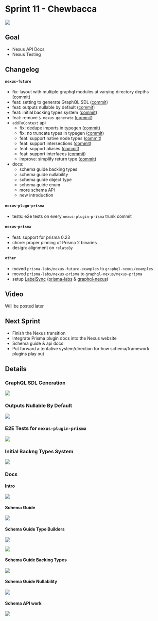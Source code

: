# Sprint 11 - Chewbacca

<img src="https://images.unsplash.com/photo-1513704519535-f5c81aa78d0d?ixlib=rb-1.2.1&q=85&fm=jpg&cs=srgb&w=900&h=300&fit=crop">

## Goal

- Nexus API Docs
- Nexus Testing

## Changelog

#### `nexus-future`

- fix: layout with multiple graphql modules at varying directory depths ([commit](https://github.com/graphql-nexus/nexus-future/commit/b2190af09ceefed7617cbdcb59e4ea8cfbde5ca8))
- feat: setting to generate GraphQL SDL ([commit](https://github.com/graphql-nexus/nexus-future/commit/9ed366565443b2de5a956552dfffbec2c48e6923))
- feat: outputs nullable by default ([commit](https://github.com/graphql-nexus/nexus-future/commit/50d3e24de6c8d5cf85319f81d768eb8352bafacd))
- feat: initial backing types system ([commit](https://github.com/graphql-nexus/nexus-future/commit/bb2401fb49682ef982a1ef1537d41cb4ade4216a))
- feat: remove `$ nexus generate` ([commit](https://github.com/graphql-nexus/nexus-future/commit/2abd73da23fd4564822bdf8c53c7d16b4b758aae))
- `addToContext` api
  - fix: dedupe imports in typegen ([commit](https://github.com/graphql-nexus/nexus-future/commit/f6e21135b74ab7bf51fa1c7c7d0dffd05b2b5824))
  - fix: no truncate types in typegen ([commit](https://github.com/graphql-nexus/nexus-future/commit/8eba6934579a01b725f1d8bbbe6b767415f9fc9f))
  - feat: support native node types ([commit](https://github.com/graphql-nexus/nexus-future/commit/bfca8cfbe9f451c9c0b78dcb50a127d4fc4b62a0))
  - feat: support intersections ([commit](https://github.com/graphql-nexus/nexus-future/commit/851b77da08fd1fddff19ee92db14b9658d84e12e))
  - feat: support aliases ([commit](https://github.com/graphql-nexus/nexus-future/commit/c457e5230da7343683b13fa3c488ec7a148dbff7))
  - feat: support interfaces ([commit](https://github.com/graphql-nexus/nexus-future/commit/ae0c70d2726d1bb5f291d11cd5b6c7c4eb9e2fef))
  - improve: simplify return type ([commit](https://github.com/graphql-nexus/nexus-future/commit/6f687ac442641f6666101a03178aa15c5aa6db26))
- docs:
  - schema guide backing types
  - schema guide nullability
  - schema guide object type
  - schema guide enum
  - more schema API
  - new introduction

#### `nexus-plugn-prisma`

- tests: e2e tests on every `nexus-plugin-prisma` trunk commit

#### `nexus-prisma`

- feat: support for prisma 0.23
- chore: proper pinning of Prisma 2 binaries
- design: alignment on `relateBy`

#### `other`

- moved `prisma-labs/nexus-future-examples` to `graphql-nexus/examples`
- moved `prisma-labs/nexus-prisma` to `graphql-nexus/nexus-prisma`
- setup [LabelSync](https://github.com/apps/labelsync-manager) ([prisma-labs](https://github.com/prisma-labs/prisma-labs-labelsync) & [graphql-nexus](https://github.com/graphql-nexus/graphql-nexus-labelsync))

## Video

Will be posted later

## Next Sprint

- Finish the Nexus transition
- Integrate Prisma plugin docs into the Nexus website
- Schema guide & api docs
- Put forward a tentative system/direction for how schema/framework plugins play out

## Details

### GraphQL SDL Generation

![](feat-graphql-sdl-gen.png)

### Outputs Nullable By Default

![](feat-outputs-nullable.png)

### E2E Tests for `nexus-plugin-prisma`

![](nexus-plugin-prisma-e2e-test.png)

### Initial Backng Types System

![](feat-backing-types.png)

### Docs

#### Intro

![](docs-intro.png)

#### Schema Guide

![](docs-schema-guide-1.png)

#### Schema Guide Type Builders

![](docs-schema-guide-object.png)

![](docs-schema-guide-enum.png)

#### Schema Guide Backing Types

![](docs-schema-guide-backing-types.png)

#### Schema Guide Nullability

![](docs-schema-guide-nullability.png)

#### Schema API work

![](docs-schema-api.png)
